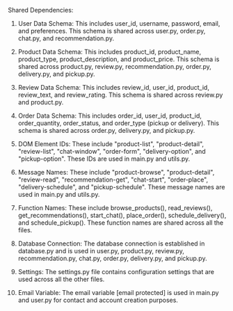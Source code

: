 Shared Dependencies:

1. User Data Schema: This includes user_id, username, password, email, and preferences. This schema is shared across user.py, order.py, chat.py, and recommendation.py.

2. Product Data Schema: This includes product_id, product_name, product_type, product_description, and product_price. This schema is shared across product.py, review.py, recommendation.py, order.py, delivery.py, and pickup.py.

3. Review Data Schema: This includes review_id, user_id, product_id, review_text, and review_rating. This schema is shared across review.py and product.py.

4. Order Data Schema: This includes order_id, user_id, product_id, order_quantity, order_status, and order_type (pickup or delivery). This schema is shared across order.py, delivery.py, and pickup.py.

5. DOM Element IDs: These include "product-list", "product-detail", "review-list", "chat-window", "order-form", "delivery-option", and "pickup-option". These IDs are used in main.py and utils.py.

6. Message Names: These include "product-browse", "product-detail", "review-read", "recommendation-get", "chat-start", "order-place", "delivery-schedule", and "pickup-schedule". These message names are used in main.py and utils.py.

7. Function Names: These include browse_products(), read_reviews(), get_recommendations(), start_chat(), place_order(), schedule_delivery(), and schedule_pickup(). These function names are shared across all the files.

8. Database Connection: The database connection is established in database.py and is used in user.py, product.py, review.py, recommendation.py, chat.py, order.py, delivery.py, and pickup.py.

9. Settings: The settings.py file contains configuration settings that are used across all the other files.

10. Email Variable: The email variable [email protected] is used in main.py and user.py for contact and account creation purposes.